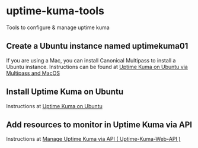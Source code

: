 # uptime-kuma-tools
Tools to configure & manage uptime kuma

## Create a Ubuntu instance named uptimekuma01
If you are using a Mac, you can install Canonical Multipass to install a Ubuntu instance. Instructions can be found at [Uptime Kuma on Ubuntu via Multipass and MacOS](docs/MACOS_MULTIPASS.md)

## Install Uptime Kuma on Ubuntu
Instructions at [Uptime Kuma on Ubuntu](docs/UBUNTU.md)

## Add resources to monitor in Uptime Kuma via API
Instructions at [Manage Uptime Kuma via API ( Uptime-Kuma-Web-API )](docs/MANAGE_VIA_API.md)
